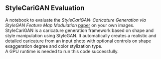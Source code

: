 ## StyleCariGAN Evaluation
A notebook to evaluate the *StyleCariGAN: Caricature Generation via StyleGAN Feature Map Modulation* [paper](https://arxiv.org/abs/2107.04331) on your own images.  
StyleCariGAN is a caricature generation framework based on shape and style manipulation using StyleGAN. It automatically creates a realistic and detailed caricature from an input photo with optional controls on shape exaggeration degree and color stylization type.  
A GPU runtime is needed to run this code successfully. 
